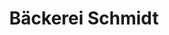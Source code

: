 ---
title: "Bäckerei Schmidt"
url: /stemwede/baeckerei-schmidt-niederdorfstrasse/
shop: Bäckerei
---